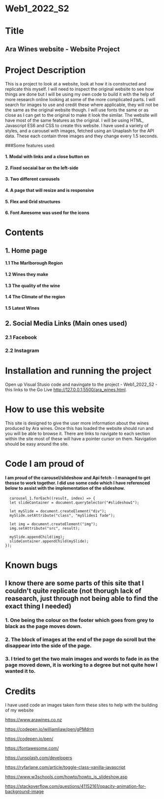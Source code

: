 # Web1_2022_S2
# Title
## Ara Wines website - Website Project 

# Project Description
This is a project to look at a website, look at how it is constructed and replicate this myself. I will need to inspect the original website to see how things are done but I will be using my own code to build it with the help of more research online looking at some of the more complicated parts.
I will search for images to use and credit these where applicable, they will not be the same as the original website though. I will use fonts the same or as close as I can get to the original to make it look the similar. The website will have most of the same features as the original. 
I will be using HTML, Javascript ES6 and CSS to create this website. I have used a variety of styles, and a carousel with images, fetched using an Unaplash for the API data. These each contain three images and they change every 1.5 seconds. 

###Some features used:
#### 1. Modal with links and a close button on
#### 2. Fixed socaial bar on the left-side
#### 3. Two different carousels
#### 4. A page that will resize and is responsive
#### 5. Flex and Grid structures
#### 6. Font Awesome was used for the icons


# Contents
 ## 1. Home page
 #### 1.1 The Marlborough Region
 #### 1.2 Wines they make
 #### 1.3 The quality of the wine
 #### 1.4 The Climate of the region
 #### 1.5 Latest Wines

## 2. Social Media Links (Main ones used)
### 2.1 Facebook
### 2.2 Instagram

 
 # Installation and running the project
 Open up Visual Stusio code and navingate to the project - Web1_2022_S2 - this links to the Go Live http://127.0.0.1:5500/ara_wines.html. 
 
 
 # How to use this website
This site is designed to give the user more information about the wines produced by Ara wines. Once this has loaded the website should run and you will be able to browse it. There are links to navigate to each section within the site most of these will have a pointer cursor on them. Navigation should be easy around the site. 

# Code I am proud of
#### I am proud of the carousel/slideshow and Api fetch - I managed to get thesse to work together. I did use some code which I have referenced below to assist with the implementation of the slideshow.

      carousel_1.forEach((result, index) => {
      let slideContainer = document.querySelector("#slideshow1");

      let mySlide = document.createElement("div");
      mySlide.setAttribute("class", "mySlides1 fade");

      let img = document.createElement("img");
      img.setAttribute("src", result);

      mySlide.appendChild(img);
      slideContainer.appendChild(mySlide);
    });
 
 # Known bugs
 
 ## I know there are some parts of this site that I couldn't quite replicate (not thorugh lack of reasearch, just through not being able to find the exact thing I needed) 
 
 ### 1. One being the colour on the footer which goes from grey to black as the page moves down.
 ### 2. The block of images at the end of the page do scroll but the disappear into the side of the page.
 ### 3. I tried to get the two main images and words to fade in as the page moved down, it is working to a degree but not quite how I wanted it to.

# Credits

I have used code an images taken form these sites to help with the building of my website

https://www.arawines.co.nz

https://codepen.io/williamliaw/pen/gPMdrm

https://codepen.io/pen/

https://fontawesome.com/

https://unsplash.com/developers

https://ryfarlane.com/article/toggle-class-vanilla-javascript

https://www.w3schools.com/howto/howto_js_slideshow.asp

https://stackoverflow.com/questions/41152161/opacity-animation-for-background-image



